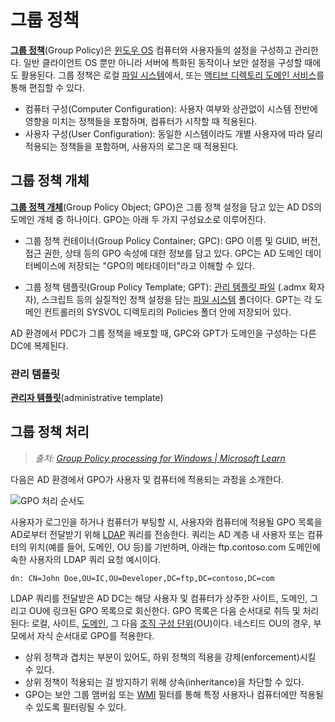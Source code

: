 # 그룹 정책
**[그룹 정책](https://learn.microsoft.com/en-us/windows-server/identity/ad-ds/manage/group-policy/group-policy-overview)**(Group Policy)은 [윈도우 OS](Windows.md) 컴퓨터와 사용자들의 설정을 구성하고 관리한다. 일반 클라이언트 OS 뿐만 아니라 서버에 특화된 동작이나 보안 설정을 구성할 때에도 활용된다. 그룹 정책은 로컬 [파일 시스템](FileSystem.md)에서, 또는 [액티브 디렉토리 도메인 서비스](ADS.md#도메인-서비스)를 통해 편집할 수 있다.

* 컴퓨터 구성(Computer Configuration): 사용자 여부와 상관없이 시스템 전반에 영향을 미치는 정책들을 포함하며, 컴퓨터가 시작할 때 적용된다.
* 사용자 구성(User Configuration): 동일한 시스템이라도 개별 사용자에 따라 달리 적용되는 정책들을 포함하며, 사용자의 로그온 때 적용된다.

## 그룹 정책 개체
**[그룹 정책 개체](https://learn.microsoft.com/en-us/previous-versions/windows/desktop/policy/group-policy-objects)**(Group Policy Object; GPO)은 그룹 정책 설정을 담고 있는 AD DS의 도메인 개체 중 하나이다. GPO는 아래 두 가지 구성요소로 이루어진다.

* 그룹 정책 컨테이너(Group Policy Container; GPC): GPO 이름 및 GUID, 버전, 접근 권한, 상태 등의 GPO 속성에 대한 정보를 담고 있다. GPC는 AD 도메인 데이터베이스에 저장되는 "GPO의 메타데이터"라고 이해할 수 있다.

* 그룹 정책 템플릿(Group Policy Template; GPT): [관리 템플릿 파일](#관리-템플릿) (.admx 확자자), 스크립트 등의 실질적인 정책 설정을 담는 [파일 시스템](FileSystem.md) 폴더이다. GPT는 각 도메인 컨트롤러의 SYSVOL 디렉토리의 Policies 폴더 안에 저장되어 있다.

AD 환경에서 PDC가 그룹 정책을 배포할 때, GPC와 GPT가 도메인을 구성하는 다른 DC에 복제된다.

### 관리 템플릿
**[관리자 템플릿](https://learn.microsoft.com/en-us/windows/client-management/understanding-admx-backed-policies)**(administrative template)

## 그룹 정책 처리
> *출처: [Group Policy processing for Windows | Microsoft Learn](https://learn.microsoft.com/en-us/windows-server/identity/ad-ds/manage/group-policy/group-policy-processing)*

다음은 AD 환경에서 GPO가 사용자 및 컴퓨터에 적용되는 과정을 소개한다.

![GPO 처리 순서도](https://blog.netwrix.com/wp-content/uploads/2022/10/Restore-GPO-3.png)

사용자가 로그인을 하거나 컴퓨터가 부팅할 시, 사용자와 컴퓨터에 적용될 GPO 목록을 AD로부터 전달받기 위해 [LDAP](https://en.wikipedia.org/wiki/Lightweight_Directory_Access_Protocol) 쿼리를 전송한다. 쿼리는 AD 계층 내 사용자 또는 컴퓨터의 위치(예를 들어, 도메인, OU 등)를 기반하며, 아래는 ftp.contoso.com 도메인에 속한 사용자의 LDAP 쿼리 요청 예시이다.

```ldif
dn: CN=John Doe,OU=IC,OU=Developer,DC=ftp,DC=contoso,DC=com
```

LDAP 쿼리를 전달받은 AD DC는 해당 사용자 및 컴퓨터가 상주한 사이트, 도메인, 그리고 OU에 링크된 GPO 목록으로 회신한다. GPO 목록은 다음 순서대로 취득 및 처리된다: 로컬, 사이트, [도메인](Domain.md), 그 다음 [조직 구성 단위](ADS.md#조직-구성-단위)(OU)이다. 네스티드 OU의 경우, 부모에서 자식 순서대로 GPO를 적용한다.

* 상위 정책과 겹치는 부분이 있어도, 하위 정책의 적용을 강제(enforcement)시킬 수 있다.
* 상위 정책이 적용되는 걸 방지하기 위해 상속(inheritance)을 차단할 수 있다.
* GPO는 보안 그룹 맴버쉽 또는 [WMI](WMI.md) 필터를 통해 특정 사용자나 컴퓨터에만 적용될 수 있도록 필터링될 수 있다.

